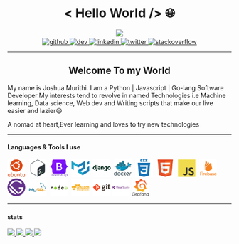 # <div id="header" align="center">< Hello World /> 🌐
</div>

<div id="header" align="center">
  <img src="https://media.giphy.com/media/gjrYDwbjnK8x36xZIO/giphy.gif" height="300">
</div>
<div align="center">
  <a href="https://github.com/Murithijoshua">
    <img src='https://cdn.jsdelivr.net/npm/simple-icons@3.0.1/icons/github.svg' alt='github' height='40'>
  </a>
  <a href="https://dev.to/murithijoshua">
    <img src='https://cdn.jsdelivr.net/npm/simple-icons@3.0.1/icons/dev-dot-to.svg' alt='dev' height='40'>
  </a>
  <a href="https://www.linkedin.com/in/murithi-joshua-a82046103/">
    <img src='https://cdn.jsdelivr.net/npm/simple-icons@3.0.1/icons/linkedin.svg' alt='linkedin' height='40'>
  </a>
  <a href="https://twitter.com/dev_murithi">
    <img src='https://cdn.jsdelivr.net/npm/simple-icons@3.0.1/icons/twitter.svg' alt='twitter' height='40'>

  </a>
  <a href="https://stackoverflow.com/users/10429527/joshua-johns">
    <img src='https://cdn.jsdelivr.net/npm/simple-icons@3.0.1/icons/stackoverflow.svg' alt='stackoverflow' height='40'>
  </a>
</div>
<hr>

## <div id="header" align="center"> Welcome To my World

   My name is Joshua Murithi. I am a Python | Javascript | Go-lang Software Developer.My interests tend to revolve in named Technologies i.e Machine learning, Data science, Web dev and Writing scripts that make our live easier and lazier😄

   A nomad at heart,Ever learning and loves to try new technologies
</div>
<hr>

#### Languages & Tools I use

<div>
  <img src="https://github.com/devicons/devicon/blob/master/icons/ubuntu/ubuntu-plain-wordmark.svg" title="Ubuntu"
    alt="Ubuntu" width="40" height="40" />&nbsp;
  <img src="https://github.com/devicons/devicon/blob/master/icons/bash/bash-original.svg" title="bash" alt="bash"
    width="40" height="40" />&nbsp;
  <img src="https://github.com/devicons/devicon/blob/master/icons/bootstrap/bootstrap-original-wordmark.svg"
    title="bootstrap" alt="bootstrap" width="40" height="40" />&nbsp;
  <img src="https://github.com/devicons/devicon/blob/master/icons/materialui/materialui-original.svg"
    title="Material UI" alt="Material UI" width="40" height="40" />&nbsp;
  <img src="https://github.com/devicons/devicon/blob/master/icons/django/django-plain-wordmark.svg" title="django"
    alt="django" width="40" height="40" />&nbsp;
  <img src="https://github.com/devicons/devicon/blob/master/icons/docker/docker-original-wordmark.svg" title="docker"
    alt="docker " width="40" height="40" />&nbsp;
  <img src="https://github.com/devicons/devicon/blob/master/icons/css3/css3-plain-wordmark.svg" title="CSS3" alt="CSS"
    width="40" height="40" />&nbsp;
  <img src="https://github.com/devicons/devicon/blob/master/icons/html5/html5-original.svg" title="HTML5" alt="HTML"
    width="40" height="40" />&nbsp;
  <img src="https://github.com/devicons/devicon/blob/master/icons/javascript/javascript-original.svg" title="JavaScript"
    alt="JavaScript" width="40" height="40" />&nbsp;
  <img src="https://github.com/devicons/devicon/blob/master/icons/firebase/firebase-plain-wordmark.svg" title="Firebase"
    alt="Firebase" width="40" height="40" />&nbsp;
  <img src="https://github.com/devicons/devicon/blob/master/icons/gatsby/gatsby-original.svg" title="Gatsby"
    alt="Gatsby" width="40" height="40" />&nbsp;
  <img src="https://github.com/devicons/devicon/blob/master/icons/mysql/mysql-original-wordmark.svg" title="MySQL"
    alt="MySQL" width="40" height="40" />&nbsp;
  <img src="https://github.com/devicons/devicon/blob/master/icons/nodejs/nodejs-original-wordmark.svg" title="NodeJS"
    alt="NodeJS" width="40" height="40" />&nbsp;
  <img
    src="https://github.com/devicons/devicon/blob/master/icons/amazonwebservices/amazonwebservices-plain-wordmark.svg"
    title="AWS" alt="AWS" width="40" height="40" />&nbsp;
  <img src="https://github.com/devicons/devicon/blob/master/icons/git/git-original-wordmark.svg" title="Git" **alt="Git"
    width="40" height="40" />
  <img src="https://github.com/devicons/devicon/blob/master/icons/visualstudio/visualstudio-plain-wordmark.svg"
    title="visualstudio" **alt="visualstudio" width="40" height="40" />
  <img src="https://github.com/devicons/devicon/blob/master/icons/grafana/grafana-original-wordmark.svg"
    title="visualstudio" **alt="grafana" width="40" height="40" />
</div>
<hr>

#### stats

<div>
  <a href="https://github-readme-stats.vercel.app/api/top-langs/?username=Murithijoshua&layout=compact">
    <img src="https://github-readme-stats.vercel.app/api/top-langs/?username=Murithijoshua&layout=compact">
  </a>
  <a
    href="https://github-readme-stats.vercel.app/api?username=Murithijoshua&layout=compact&show_icons=true&count_private=true">
    <img
      src="https://github-readme-stats.vercel.app/api?username=Murithijoshua&layout=compact&show_icons=true&count_private=true">
  </a>
  <a href="https://github-readme-stats.vercel.app/api/wakatime?username=@Trikle&layout=compact">
    <img src="https://github-readme-stats.vercel.app/api/wakatime?username=@Trikle&layout=compact">
  </a>
  <a href="https://github.com/Murithijoshua/github-readme-stats">
    <img src="https://github.com/Murithijoshua/github-readme-stats">
  </a>
  <div>